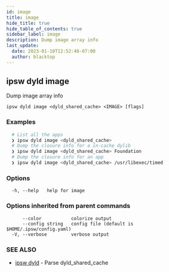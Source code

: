 ```yaml
---
id: image
title: image
hide_title: true
hide_table_of_contents: true
sidebar_label: image
description: Dump image array info
last_update:
  date: 2023-01-10T12:52:46-07:00
  author: blacktop
---
```

## ipsw dyld image

Dump image array info

```
ipsw dyld image <dyld_shared_cache> <IMAGE> [flags]
```

### Examples

```bash
  # List all the apps
  ❯ ipsw dyld image <dyld_shared_cache>
  # Dump the closure info for a in-cache dylib
  ❯ ipsw dyld image <dyld_shared_cache> Foundation
  # Dump the closure info for an app
  ❯ ipsw dyld image <dyld_shared_cache> /usr/libexec/timed
```

### Options

```
  -h, --help   help for image
```

### Options inherited from parent commands

```
      --color           colorize output
      --config string   config file (default is $HOME/.ipsw/config.yaml)
  -V, --verbose         verbose output
```

### SEE ALSO

* [ipsw dyld](/docs/cli/ipsw/dyld)	 - Parse dyld_shared_cache

